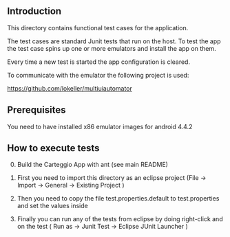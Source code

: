 Introduction
---------------------

This directory contains functional test cases for the application.

The test cases are standard Junit tests that run on the host. To test
the app the test case spins up one or more emulators and install the 
app on them.

Every time a new test is started the app configuration is cleared.

To communicate with the emulator the following project is used:

https://github.com/lokeller/multiuiautomator


Prerequisites
---------------------

You need to have installed x86 emulator images for android 4.4.2

How to execute tests
---------------------

0. Build the Carteggio App with ant (see main README)

1. First you need to import this directory as an eclipse project 
   (File -> Import -> General -> Existing Project )

2. Then you need to copy the file test.properties.default to 
   test.properties and set the values inside

3. Finally you can run any of the tests from eclipse by doing 
   right-click and on the test 
   ( Run as -> Junit Test -> Eclipse JUnit Launcher )
